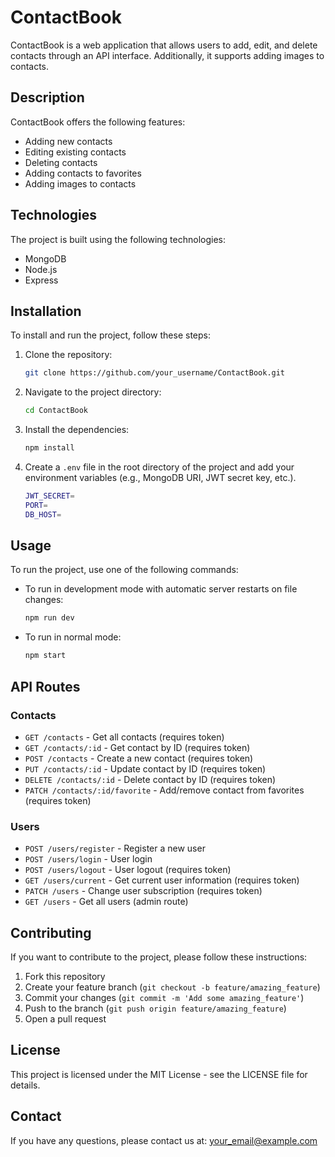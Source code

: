 # ContactBook

ContactBook is a web application that allows users to add, edit, and delete contacts through an API interface. Additionally, it supports adding images to contacts.

## Description

ContactBook offers the following features:
- Adding new contacts
- Editing existing contacts
- Deleting contacts
- Adding contacts to favorites
- Adding images to contacts

## Technologies

The project is built using the following technologies:
- MongoDB
- Node.js
- Express

## Installation

To install and run the project, follow these steps:

1. Clone the repository:

    ```sh
    git clone https://github.com/your_username/ContactBook.git
    ```

2. Navigate to the project directory:

    ```sh
    cd ContactBook
    ```

3. Install the dependencies:

    ```sh
    npm install
    ```

4. Create a `.env` file in the root directory of the project and add your environment variables (e.g., MongoDB URI, JWT secret key, etc.).

    ```sh
    JWT_SECRET=
    PORT=
    DB_HOST=
    ```

## Usage

To run the project, use one of the following commands:

- To run in development mode with automatic server restarts on file changes:

    ```sh
    npm run dev
    ```

- To run in normal mode:

    ```sh
    npm start
    ```

## API Routes

### Contacts

- `GET /contacts` - Get all contacts (requires token)
- `GET /contacts/:id` - Get contact by ID (requires token)
- `POST /contacts` - Create a new contact (requires token)
- `PUT /contacts/:id` - Update contact by ID (requires token)
- `DELETE /contacts/:id` - Delete contact by ID (requires token)
- `PATCH /contacts/:id/favorite` - Add/remove contact from favorites (requires token)

### Users

- `POST /users/register` - Register a new user
- `POST /users/login` - User login
- `POST /users/logout` - User logout (requires token)
- `GET /users/current` - Get current user information (requires token)
- `PATCH /users` - Change user subscription (requires token)
- `GET /users` - Get all users (admin route)

## Contributing

If you want to contribute to the project, please follow these instructions:

1. Fork this repository
2. Create your feature branch (`git checkout -b feature/amazing_feature`)
3. Commit your changes (`git commit -m 'Add some amazing_feature'`)
4. Push to the branch (`git push origin feature/amazing_feature`)
5. Open a pull request

## License

This project is licensed under the MIT License - see the LICENSE file for details.

## Contact

If you have any questions, please contact us at: [your_email@example.com](mailto:your_email@example.com)
